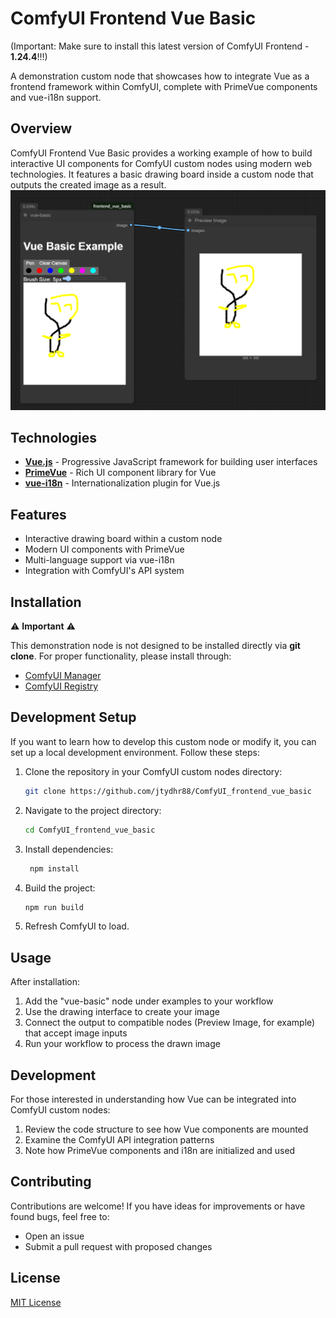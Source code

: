 # ComfyUI Frontend Vue Basic
(Important: Make sure to install this latest version of ComfyUI Frontend - **1.24.4**!!!)

A demonstration custom node that showcases how to integrate Vue as a frontend framework within ComfyUI, complete with PrimeVue components and vue-i18n support.

## Overview

ComfyUI Frontend Vue Basic provides a working example of how to build interactive UI components for ComfyUI custom nodes using modern web technologies. It features a basic drawing board inside a custom node that outputs the created image as a result.
![image1](doc/img.png)

## Technologies

- **[Vue.js](https://vuejs.org/)** - Progressive JavaScript framework for building user interfaces
- **[PrimeVue](https://primevue.org/)** - Rich UI component library for Vue
- **[vue-i18n](https://vue-i18n.intlify.dev/)** - Internationalization plugin for Vue.js

## Features

- Interactive drawing board within a custom node
- Modern UI components with PrimeVue
- Multi-language support via vue-i18n
- Integration with ComfyUI's API system

## Installation

⚠️ **Important** ⚠️

This demonstration node is not designed to be installed directly via **git clone**. For proper functionality, please install through:

- [ComfyUI Manager]()
- [ComfyUI Registry]()

## Development Setup
If you want to learn how to develop this custom node or modify it, you can set up a local development environment. Follow these steps:
1. Clone the repository in your ComfyUI custom nodes directory:
   ```bash
   git clone https://github.com/jtydhr88/ComfyUI_frontend_vue_basic
2. Navigate to the project directory: 
   ```bash
   cd ComfyUI_frontend_vue_basic
   ```
3. Install dependencies:
   ```bash
    npm install
    ```
4. Build the project:
    ```bash
    npm run build
    ```
5. Refresh ComfyUI to load.

## Usage

After installation:

1. Add the "vue-basic" node under examples to your workflow
2. Use the drawing interface to create your image
3. Connect the output to compatible nodes (Preview Image, for example) that accept image inputs
4. Run your workflow to process the drawn image

## Development

For those interested in understanding how Vue can be integrated into ComfyUI custom nodes:

1. Review the code structure to see how Vue components are mounted
2. Examine the ComfyUI API integration patterns
3. Note how PrimeVue components and i18n are initialized and used

## Contributing

Contributions are welcome! If you have ideas for improvements or have found bugs, feel free to:

- Open an issue
- Submit a pull request with proposed changes

## License

[MIT License](LICENSE)

